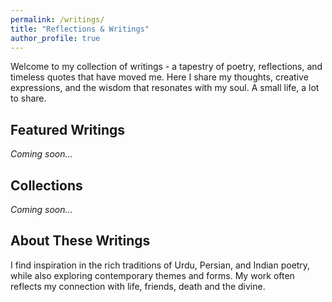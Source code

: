 ```yaml
---
permalink: /writings/
title: "Reflections & Writings"
author_profile: true
---
```


Welcome to my collection of writings - a tapestry of poetry, reflections, and timeless quotes that have moved me. Here I share my thoughts, creative expressions, and the wisdom that resonates with my soul. A small life, a lot to share.

## Featured Writings

_Coming soon..._

## Collections

_Coming soon..._

## About These Writings

I find inspiration in the rich traditions of Urdu, Persian, and Indian poetry, while also exploring contemporary themes and forms. My work often reflects my connection with life, friends, death and the divine.
